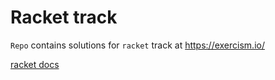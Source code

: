 
# Racket track

`Repo` contains solutions for  `racket` track at https://exercism.io/

[racket docs](https://docs.racket-lang.org/guide/index.html)  
